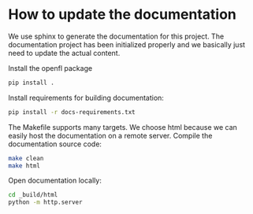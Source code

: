 # How to update the documentation

We use sphinx to generate the documentation for this project.
The documentation project has been initialized properly and we basically just need to update the actual content.

Install the openfl package

```sh
pip install .
```

Install requirements for building documentation:

```sh
pip install -r docs-requirements.txt
```


The Makefile supports many targets. We choose html because we can easily host the documentation on a remote server. Compile the documentation source code:
```sh
make clean
make html
```

Open documentation locally:
```sh
cd _build/html
python -m http.server
```
